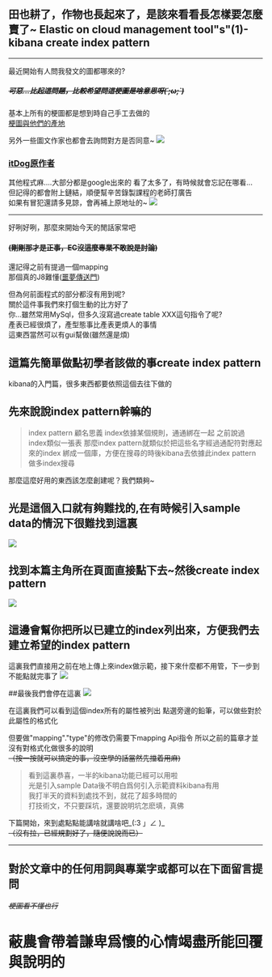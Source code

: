 ## 田也耕了，作物也長起來了，是該來看看長怎樣要怎麼賣了~ Elastic on cloud management tool"s"(1)-kibana create index pattern

---
最近開始有人問我發文的圖都哪來的?
##### ~~可惡...比起這問題，比較希望問這梗圖是啥意思呀(´;ω;`)~~  

基本上所有的梗圖都是想到時自己手工去做的  
[梗圖與他們的產地](http://memes.tw/)  

另外一些圖文作家也都會去詢問對方是否同意~
![](https://CY810912.github.io/th12img/ecTool/itDogAgree.png)  

### [itDog原作者](https://www.facebook.com/itdogcom)

其他程式麻....大部分都是google出來的
看了太多了，有時候就會忘記在哪看...  
但記得的都會附上鏈結，順便幫辛苦錄製課程的老師打廣告  
如果有冒犯還請多見諒，會再補上原地址的~
![](https://CY810912.github.io/th12img/ecTool/author.png)  


---

好咧好咧，那麼來開始今天的閒話家常吧  
#### ~~(剛剛那才是正事，EC沒這麼專業不敢說是討論)~~  

還記得之前有提過一個mapping  
那個真的J8難懂([噩夢傳送門](https://ithelp.ithome.com.tw/articles/10242418))  

但為何前面程式的部分都沒有用到呢?  
關於這件事我們來打個生動的比方好了  
你...雖然常用MySql，但多久沒寫過create table XXX這句指令了呢?  
產表已經很煩了，產型態事比產表更煩人的事情  
這東西當然可以有gui幫做(雖然還是煩)  

## 這篇先簡單做點初學者該做的事create index pattern
kibana的入門篇，很多東西都要依照這個去往下做的

## 先來說說index pattern幹嘛的

>index pattern 顧名思義
index依據某個規則，通通綁在一起
之前說過index類似一張表
那麼index pattern就類似於把這些名字經過通配符對應起來的index
綁成一個庫，方便在搜尋的時後kibana去依據此index pattern做多index搜尋



那麼這麼好用的東西該怎麼創建呢？我們類夠~

## 光是這個入口就有夠難找的,在有時候引入sample data的情況下很難找到這裏
![](https://CY810912.github.io/th12img/ecTool/createIndexPettern.png)  

## 找到本篇主角所在頁面直接點下去~然後create index pattern
![](https://CY810912.github.io/th12img/ecTool/createIndexPettern2.png)  

## 這邊會幫你把所以已建立的index列出來，方便我們去建立希望的index pattern
這裏我們直接用之前在地上傳上來index做示範，接下來什麼都不用管，下一步到不能點就完事了
![](https://CY810912.github.io/th12img/ecTool/createIndexPettern3.png)  


##最後我們會停在這裏
![](https://CY810912.github.io/th12img/ecTool/createIndexPettern4.png)  

在這裏我們可以看到這個index所有的屬性被列出
點選旁邊的鉛筆，可以做些對於此屬性的格式化

但要做"mapping"."type"的修改仍需要下mapping Api指令
所以之前的篇章才並沒有對格式化做很多的說明  
~~（按一按就可以搞定的事，沒空學的話當然先擋着用麻)~~


>看到這裏恭喜，一半的kibana功能已經可以用啦  
光是引入sample Data後不明白爲何引入示範資料kibana有用  
我打半天的資料到處找不到，就花了超多時間的  
打技術文，不只要踩坑，還要說明坑怎麽填，真佛

下篇開始，來到處點點能講啥就講啥吧_(:3 」∠ )_  
~~（沒有拉，已經規劃好了，隨便說說而已）~~

---
## 對於文章中的任何用詞與專業字或都可以在下面留言提問 
###### ~~梗圖看不懂也行~~
# 蔽農會帶着謙卑爲懷的心情竭盡所能回覆與說明的